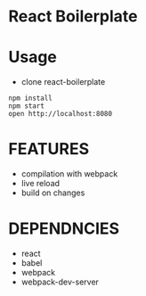 React Boilerplate 
=================



Usage 
==========
- clone react-boilerplate 
```
npm install
npm start
open http://localhost:8080
```


FEATURES 
========
- compilation with webpack 
- live reload 
- build on changes


DEPENDNCIES
====================
- react 
- babel 
- webpack 
- webpack-dev-server
